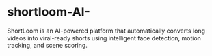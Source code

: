 # shortloom-AI-
ShortLoom is an AI-powered platform that automatically converts long videos into viral-ready shorts using intelligent face detection, motion tracking, and scene scoring.
